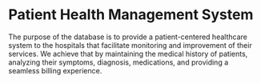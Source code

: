 # Patient Health Management System

The purpose of the database is to provide a patient-centered healthcare system to the hospitals that facilitate monitoring and improvement of their services. We achieve that by maintaining the medical history of patients, analyzing their symptoms, diagnosis, medications, and providing a seamless billing experience.
